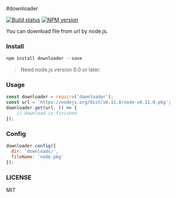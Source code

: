 #downloader

[![Build status][travis-image]][travis-url]
[![NPM version][npm-image]][npm-url]

You can download file from url by node.js.

### Install

```js
npm install downloader --save
```

>Need node.js version 6.0 or later.

### Usage

```js
const downloader = require('downloader');
const url = 'https://nodejs.org/dist/v6.11.0/node-v6.11.0.pkg';
downloader.get(url, () => {
    // download is finished
});
```

### Config

```js
downloader.config({
  dir: 'downloads/',
  fileName: 'node.pkg'
});
```

### LICENSE
MIT

[npm-image]: https://img.shields.io/npm/v/node-url-downloader.svg?style=flat-square
[npm-url]: https://npmjs.org/package/node-url-downloader
[travis-image]: https://img.shields.io/travis/blackmatch/downloader.svg?style=flat-square
[travis-url]: https://travis-ci.org/blackmatch/downloader